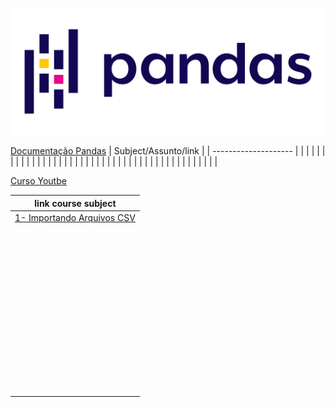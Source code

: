 ![Image Pandas](./pd.png)

[Documentação Pandas](https://pandas.pydata.org/docs/user_guide/index.html#user-guide)
| Subject/Assunto/link |
| -------------------- |
| []()                 |
| []()                 |
| []()                 |
| []()                 |
| []()                 |
| []()                 |
| []()                 |
| []()                 |
| []()                 |
| []()                 |
| []()                 |
| []()                 |
| []()                 |
| []()                 |
| []()                 |
| []()                 |
| []()                 |
| []()                 |
| []()                 |
| []()                 |
| []()                 |
| []()                 |


[Curso Youtbe](https://www.youtube.com/watch?v=1ua6uksg6wg&list=PL4OAe-tL47sa1McMctk5pdPd5eTAp3drk)

| link course subject                                                                                                       |
| ------------------------------------------------------------------------------------------------------------------------- |
| [1- Importando Arquivos CSV](https://www.youtube.com/watch?v=K1RLuCp_LvI&list=PL4OAe-tL47sa1McMctk5pdPd5eTAp3drk&index=4) |
| []()                                                                                                                      |
| []()                                                                                                                      |
| []()                                                                                                                      |
| []()                                                                                                                      |
| []()                                                                                                                      |
| []()                                                                                                                      |
| []()                                                                                                                      |
| []()                                                                                                                      |
| []()                                                                                                                      |
| []()                                                                                                                      |
| []()                                                                                                                      |
| []()                                                                                                                      |
| []()                                                                                                                      |
| []()                                                                                                                      |
| []()                                                                                                                      |
| []()                                                                                                                      |
| []()                                                                                                                      |
| []()                                                                                                                      |
| []()                                                                                                                      |
| []()                                                                                                                      |
| []()                                                                                                                      |
| []()                                                                                                                      |
| []()                                                                                                                      |
| []()                                                                                                                      |
| []()                                                                                                                      |
| []()                                                                                                                      |
| []()                                                                                                                      |
| []()                                                                                                                      |
| []()                                                                                                                      |
| []()                                                                                                                      |
| []()                                                                                                                      |
| []()                                                                                                                      |
| []()                                                                                                                      |
| []()                                                                                                                      |
| []()                                                                                                                      |
| []()                                                                                                                      |
| []()                                                                                                                      |
| []()                                                                                                                      |
| []()                                                                                                                      |
| []()                                                                                                                      |
| []()                                                                                                                      |
| []()                                                                                                                      |
| []()                                                                                                                      |
| []()                                                                                                                      |
| []()                                                                                                                      |
| []()                                                                                                                      |
| []()                                                                                                                      |
| []()                                                                                                                      |
| []()                                                                                                                      |
| []()                                                                                                                      |
| []()                                                                                                                      |
| []()                                                                                                                      |


